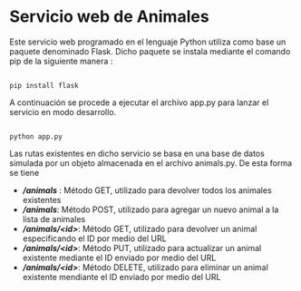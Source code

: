# Servicio web de Animales
Este servicio web programado en el lenguaje Python utiliza como base un paquete denominado Flask. Dicho paquete se instala mediante el comando pip de la siguiente manera :

~~~

pip install flask

~~~

A continuación se procede a ejecutar el archivo app.py para lanzar el servicio en modo desarrollo. 


~~~

python app.py

~~~

Las rutas existentes en dicho servicio se basa en una base de datos simulada por un objeto almacenada en el archivo animals.py. De esta forma se tiene

- ***/animals*** : Método GET, utilizado para devolver todos los animales existentes
- ***/animals***: Método POST, utilizado para agregar un nuevo animal a la lista de animales
- ***/animals/\<id\>***: Método GET, utilizado para devolver un animal especificando el ID por medio del URL
- ***/animals/\<id\>***: Método PUT, utilizado para actualizar un animal existente mediante el ID enviado por medio del URL
- ***/animals/\<id\>***: Método DELETE, utilizado para eliminar un animal existente mendiante el ID enviado por medio del URL
    
    